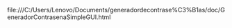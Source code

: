 file:///C:/Users/Lenovo/Documents/generadordecontrase%C3%B1as/doc/GeneradorContrasenaSimpleGUI.html
